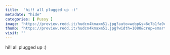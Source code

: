 ```yaml
---
title:  "hi!! all plugged up :)"
metadate: "hide"
categories: [ Pussy ]
image: "https://preview.redd.it/hudcn4kmaxm51.jpg?auto=webp&s=6c7b1fa9cb59f819e734bdef5a0d05bc9099cef5"
thumb: "https://preview.redd.it/hudcn4kmaxm51.jpg?width=1080&crop=smart&auto=webp&s=c6ccbb76e219800bb98bdfaec725166626aefef1"
visit: ""
---
```

hi!! all plugged up :)
